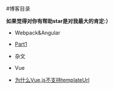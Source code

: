 #博客目录

**如果觉得对你有帮助star是对我最大的肯定:）**

- Webpack&Angular
 + [Part1](https://github.com/bulldog478/blog/issues/1)
- 杂文
 + Vue
  * [为什么Vue.js不支持templateUrl](https://github.com/bulldog478/blog/issues/2)